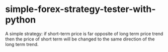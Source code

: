 # simple-forex-strategy-tester-with-python
A simple strategy: if short-term price is far opposite of long term price trend then the price of short term will be changed to the same direction of the long term trend.

